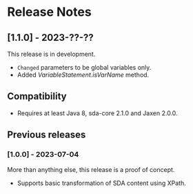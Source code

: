 # Release Notes

## [1.1.0] - 2023-??-??

This release is in development.

- `Changed` parameters to be global variables only.
- Added *VariableStatement.isVarName* method.

## Compatibility

- Requires at least Java 8, sda-core 2.1.0 and Jaxen 2.0.0.

## Previous releases

### [1.0.0] - 2023-07-04

More than anything else, this release is a proof of concept.
- Supports basic transformation of SDA content using XPath.